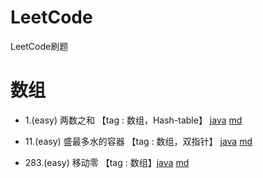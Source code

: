 # LeetCode
LeetCode刷题
# 数组
- 1.(easy) 两数之和 【tag : 数组，Hash-table】 [java](https://github.com/zhuangjiayue/LeetCode/blob/master/%E6%95%B0%E7%BB%84/1.%E4%B8%A4%E6%95%B0%E4%B9%8B%E5%92%8C.java) [md](https://github.com/zhuangjiayue/LeetCode/blob/master/%E6%95%B0%E7%BB%84/1.%E4%B8%A4%E6%95%B0%E4%B9%8B%E5%92%8C.md)

- 11.(easy) 盛最多水的容器 【tag : 数组，双指针】 [java](https://github.com/zhuangjiayue/LeetCode/blob/master/%E6%95%B0%E7%BB%84/11.%E7%9B%9B%E6%9C%80%E5%A4%9A%E6%B0%B4%E7%9A%84%E5%AE%B9%E5%99%A8.java) [md](https://github.com/zhuangjiayue/LeetCode/blob/master/%E6%95%B0%E7%BB%84/11.%E7%9B%9B%E6%9C%80%E5%A4%9A%E6%B0%B4%E7%9A%84%E5%AE%B9%E5%99%A8.md)

- 283.(easy) 移动零 【tag : 数组】[java](https://github.com/zhuangjiayue/LeetCode/blob/master/%E6%95%B0%E7%BB%84/283.%E7%A7%BB%E5%8A%A8%E9%9B%B6.java) [md](https://github.com/zhuangjiayue/LeetCode/blob/master/%E6%95%B0%E7%BB%84/283.%E7%A7%BB%E5%8A%A8%E9%9B%B6.md)

